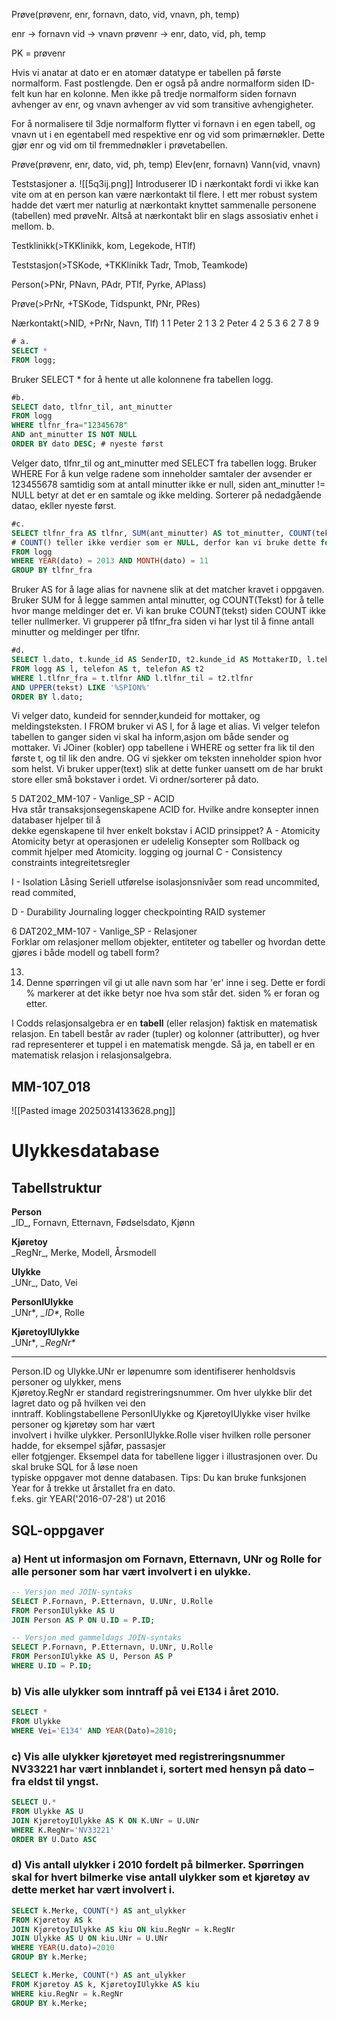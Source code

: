 Prøve(prøvenr, enr, fornavn, dato, vid, vnavn, ph, temp)

enr -> fornavn
vid -> vnavn
prøvenr -> enr, dato, vid, ph, temp

PK = prøvenr

Hvis vi anatar at dato er en atomær datatype er tabellen på første normalform. Fast postlengde.
Den er også på andre normalform siden ID-felt kun har en kolonne.
Men ikke på tredje normalform siden fornavn avhenger av enr, og vnavn avhenger av vid som transitive avhengigheter.

For å normalisere til 3dje normalform flytter vi fornavn i en egen tabell, og vnavn ut i en egentabell med respektive enr og vid som primærnøkler. Dette gjør enr og vid om til fremmednøkler i prøvetabellen.

Prøve(prøvenr, enr, dato, vid, ph, temp)
Elev(enr, fornavn)
Vann(vid, vnavn)

Teststasjoner
a.
![[5q3ij.png]]
Introduserer ID i nærkontakt fordi vi ikke kan vite om at en person kan være nærkontakt til flere.
I ett mer robust system hadde det vært mer naturlig at nærkontakt knyttet sammenalle personene 
(tabellen) med prøveNr. Altså at nærkontakt blir en slags assosiativ enhet i mellom.
b.

Testklinikk(>TKKlinikk, kom, Legekode, HTlf)

Teststasjon(>TSKode, +TKKlinikk Tadr, Tmob, Teamkode)

Person(>PNr, PNavn, PAdr, PTlf, Pyrke, APlass)

Prøve(>PrNr, +TSKode, Tidspunkt, PNr, PRes)



Nærkontakt(>NID, +PrNr, Navn, Tlf)
1 1 Peter
2 1
3 2  Peter
4 2
5 3
6 2
7
8
9

```sql
# a.
SELECT *
FROM logg;
```
Bruker SELECT * for å hente ut alle kolonnene fra tabellen logg.
```sql
#b. 
SELECT dato, tlfnr_til, ant_minutter
FROM logg
WHERE tlfnr_fra="12345678"
AND ant_minutter IS NOT NULL
ORDER BY dato DESC; # nyeste først
```
Velger dato, tlfnr_til og ant_minutter med SELECT
fra tabellen logg.
Bruker WHERE For å kun velge radene som inneholder samtaler der avsender er 123455678 samtidig som at antall minutter ikke er null, siden ant_minutter != NULL betyr at det er en samtale og ikke melding.
Sorterer på nedadgående datao, ekller nyeste først.

```sql
#c. 
SELECT tlfnr_fra AS tlfnr, SUM(ant_minutter) AS tot_minutter, COUNT(tekst) AS ant_meldinger
# COUNT() teller ikke verdier som er NULL, derfor kan vi bruke dette for å finne ant_meldinger
FROM logg
WHERE YEAR(dato) = 2013 AND MONTH(dato) = 11
GROUP BY tlfnr_fra
```
Bruker AS for å lage alias for navnene slik at det matcher kravet i oppgaven.
Bruker SUM for å legge sammen antal minutter, og COUNT(Tekst) for å telle hvor mange meldinger det er. Vi kan bruke COUNT(tekst) siden COUNT ikke teller nullmerker.
Vi grupperer på tlfnr_fra siden vi har lyst til å finne antall minutter og meldinger per tlfnr.
```sql
#d.
SELECT l.dato, t.kunde_id AS SenderID, t2.kunde_id AS MottakerID, l.tekst AS Innhold 
FROM logg AS l, telefon AS t, telefon AS t2
WHERE l.tlfnr_fra = t.tlfnr AND l.tlfnr_til = t2.tlfnr
AND UPPER(tekst) LIKE '%SPION%'
ORDER BY l.dato;
```
Vi velger dato, kundeid for sennder,kundeid for mottaker, og meldingsteksten.
I FROM bruker vi AS l, for å lage et alias. Vi velger telefon tabellen to ganger siden vi skal ha inform,asjon om både sender og mottaker.
Vi JOiner (kobler) opp tabellene i WHERE og setter fra lik til den første t, og til lik den andre.
OG vi sjekker om teksten inneholder spion hvor som helst. Vi bruker upper(text) slik at dette funker uansett om de har brukt store eller små bokstaver i ordet.
Vi ordner/sorterer på dato.


5 DAT202_MM-107 - Vanlige_SP - ACID  
Hva står transaksjonsegenskapene ACID for. Hvilke andre konsepter innen databaser hjelper til å  
dekke egenskapene til hver enkelt bokstav i ACID prinsippet?
A - Atomicity
Atomicity betyr at operasjonen er udelelig
Konsepter som Rollback og commit hjelper med Atomicity. logging og journal
C - Consistency
constraints
integreitetsregler
	
I - Isolation
Låsing
Seriell utførelse
isolasjonsnivåer som read uncommited, read commited, 

D - Durability
Journaling logger
checkpointing
RAID systemer

6 DAT202_MM-107 - Vanlige_SP - Relasjoner  
Forklar om relasjoner mellom objekter, entiteter og tabeller og hvordan dette gjøres i både modell 
og tabell form?


13.
1. Denne spørringen vil gi ut alle navn som har 'er' inne i seg. Dette er fordi % markerer at det ikke betyr noe hva som står det. siden % er foran og etter.


I Codds relasjonsalgebra er en **tabell** (eller relasjon) faktisk en matematisk relasjon. En tabell består av rader (tupler) og kolonner (attributter), og hver rad representerer et tuppel i en matematisk mengde. Så ja, en tabell er en matematisk relasjon i relasjonsalgebra.



## MM-107_018
![[Pasted image 20250314133628.png]]


# Ulykkesdatabase

## Tabellstruktur
**Person**  
\_ID_, Fornavn, Etternavn, Fødselsdato, Kjønn  

**Kjøretoy**  
\_RegNr_, Merke, Modell, Årsmodell  

**Ulykke**  
\_UNr_, Dato, Vei  

**PersonIUlykke**  
\_UNr*_, \_ID*_, Rolle  

**KjøretoyIUlykke**  
\_UNr*_, \_RegNr*_

---
Person.ID og Ulykke.UNr er løpenumre som identifiserer henholdsvis personer og ulykker, mens  
Kjøretoy.RegNr er standard registreringsnummer. Om hver ulykke blir det lagret dato og på hvilken vei den  
inntraff. Koblingstabellene PersonIUlykke og KjøretoyIUlykke viser hvilke personer og kjøretøy som har vært  
involvert i hvilke ulykker. PersonIUlykke.Rolle viser hvilken rolle personer hadde, for eksempel sjåfør, passasjer  
eller fotgjenger. Eksempel data for tabellene ligger i illustrasjonen over. Du skal bruke SQL for å løse noen  
typiske oppgaver mot denne databasen. Tips: Du kan bruke funksjonen Year for å trekke ut årstallet fra en dato.  
f.eks. gir YEAR('2016-07-28') ut 2016
## SQL-oppgaver

### a) Hent ut informasjon om Fornavn, Etternavn, UNr og Rolle for alle personer som har vært involvert i en ulykke.
```sql
-- Versjon med JOIN-syntaks 
SELECT P.Fornavn, P.Etternavn, U.UNr, U.Rolle
FROM PersonIUlykke AS U
JOIN Person AS P ON U.ID = P.ID;

-- Versjon med gammeldags JOIN-syntaks 
SELECT P.Fornavn, P.Etternavn, U.UNr, U.Rolle
FROM PersonIUlykke AS U, Person AS P
WHERE U.ID = P.ID;
```
### b) Vis alle ulykker som inntraff på vei E134 i året 2010.

```sql
SELECT *
FROM Ulykke
WHERE Vei='E134' AND YEAR(Dato)=2010;
```

### c) Vis alle ulykker kjøretøyet med registreringsnummer NV33221 har vært innblandet i, sortert med hensyn på dato – fra eldst til yngst.
```SQL
SELECT U.*
FROM Ulykke AS U
JOIN KjøretoyIUlykke AS K ON K.UNr = U.UNr
WHERE K.RegNr='NV33221'
ORDER BY U.Dato ASC
```
### d) Vis antall ulykker i 2010 fordelt på bilmerker. Spørringen skal for hvert bilmerke vise antall ulykker som et kjøretøy av dette merket har vært involvert i.
```sql
SELECT k.Merke, COUNT(*) AS ant_ulykker
FROM Kjøretoy AS k
JOIN KjøretoyIUlykke AS kiu ON kiu.RegNr = k.RegNr
JOIN Ulykke AS U ON kiu.UNr = U.UNr
WHERE YEAR(U.dato)=2010
GROUP BY k.Merke;

SELECT k.Merke, COUNT(*) AS ant_ulykker
FROM Kjøretoy AS k, KjøretoyIUlykke AS kiu
WHERE kiu.RegNr = k.RegNr
GROUP BY k.Merke;
```


